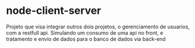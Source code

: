 # node-client-server
Projeto que visa integrar outros dois projetos, o gerenciamento de usuarios, com a restfull api.
Simulando um consumo de uma api no front, e tratamento e envio de dados para o banco de dados via back-end
